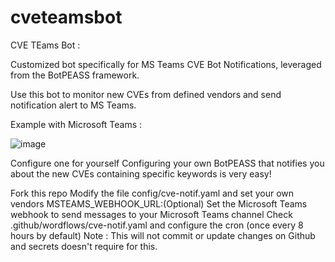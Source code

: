 # cveteamsbot
CVE TEams Bot :
        
Customized bot specifically for MS Teams CVE Bot Notifications, leveraged from the BotPEASS framework.

Use this bot to monitor new CVEs from defined vendors and send notification alert to MS Teams.

Example with Microsoft Teams :

![image](https://github.com/officialnsk26/cveteamsbot/assets/84531371/f05c7110-de6a-463e-9db0-501db6ca0da1)

Configure one for yourself
Configuring your own BotPEASS that notifies you about the new CVEs containing specific keywords is very easy!

Fork this repo
Modify the file config/cve-notif.yaml and set your own vendors
MSTEAMS_WEBHOOK_URL:(Optional) Set the Microsoft Teams webhook to send messages to your Microsoft Teams channel
Check .github/wordflows/cve-notif.yaml and configure the cron (once every 8 hours by default)
Note : This will not commit or update changes on Github and secrets doesn't require for this.
